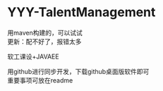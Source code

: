 # YYY-TalentManagement  
用maven构建的，可以试试  
更新：配不好了，报错太多

软工课设+JAVAEE  

用github进行同步开发，下载github桌面版软件即可  
重要事项可放在readme
